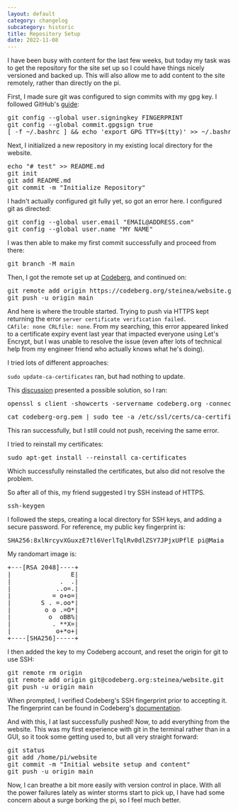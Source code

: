 ```yaml
---
layout: default
category: changelog
subcategory: historic
title: Repository Setup
date: 2022-11-08
---
```


I have been busy with content for the last few weeks, but today my task was to get the repository for the site set up so I could have things nicely versioned and backed up. This will also allow me to add content to the site remotely, rather than directly on the pi.

First, I made sure git was configured to sign commits with my gpg key. I followed GitHub's [guide](https://docs.github.com/en/authentication/managing-commit-signature-verification/telling-git-about-your-signing-key):

<pre>
git config --global user.signingkey FINGERPRINT
git config --global commit.gpgsign true
[ -f ~/.bashrc ] && echo 'export GPG_TTY=$(tty)' >> ~/.bashrc
</pre>

Next, I initialized a new repository in my existing local directory for the website.

<pre>
echo "# test" >> README.md
git init
git add README.md
git commit -m "Initialize Repository"
</pre>

I hadn't actually configured git fully yet, so got an error here. I configured git as directed:

<pre>
git config --global user.email "EMAIL@ADDRESS.com"
git config --global user.name "MY NAME"
</pre>

I was then able to make my first commit successfully and proceed from there:

<pre>
git branch -M main
</pre>

Then, I got the remote set up at [Codeberg](https://codeberg.org/steinea/website), and continued on:

<pre>
git remote add origin https://codeberg.org/steinea/website.git
git push -u origin main
</pre>

And here is where the trouble started. Trying to push via HTTPS kept returning the error <code>server certificate verification failed. CAfile: none CRLfile: none</code>. From my searching, this error appeared linked to a certificate expiry event last year that impacted everyone using Let's Encrypt, but I was unable to resolve the issue (even after lots of technical help from my engineer friend who actually knows what he's doing).

I tried lots of different approaches:

<code>sudo update-ca-certificates</code> ran, but had nothing to update.

This [discussion](https://github.com/probonopd/MiniDexed/discussions/269) presented a possible solution, so I ran:

<pre>
openssl s_client -showcerts -servername codeberg.org -connect codeberg.org:443 &lt; /dev/null 2 &gt;/dev/null | sed -n -e '/BEGIN\ CERTIFICATE/,/END\ CERTIFICATE/ p'  &gt; codeberg-org.pem
</pre>

<pre>
cat codeberg-org.pem | sudo tee -a /etc/ssl/certs/ca-certificates.crt
</pre>

This ran successfully, but I still could not push, receiving the same error.

I tried to reinstall my certificates:

<pre>
sudo apt-get install --reinstall ca-certificates
</pre>

Which successfully reinstalled the certificates, but also did not resolve the problem.

So after all of this, my friend suggested I try SSH instead of HTTPS.

<pre>
ssh-keygen
</pre>

I followed the steps, creating a local directory for SSH keys, and adding a secure password. For reference, my public key fingerprint is:

<pre>
SHA256:8xlNrcyvXGuxzE7tl6VerlTqlRv0dlZSY7JPjxUPflE pi@Maia
</pre>

My randomart image is:

<pre>
+---[RSA 2048]----+
|                E|
|             .  .|
|            ..o=.|
|           = o+o=|
|        S . =.oo*|
|         o o .=O*|
|          o  oBB%|
|           . **X=|
|            o+*o+|
+----[SHA256]-----+
</pre>

I then added the key to my Codeberg account, and reset the origin for git to use SSH:

<pre>
git remote rm origin
git remote add origin git@codeberg.org:steinea/website.git
git push -u origin main
</pre>

When prompted, I verified Codeberg's SSH fingerprint prior to accepting it. The fingerprint can be found in Codeberg's [documentation](https://docs.codeberg.org/security/ssh-fingerprint/).

And with this, I at last successfully pushed! Now, to add everything from the website. This was my first experience with git in the terminal rather than in a GUI, so it took some getting used to, but all very straight forward:

<pre>
git status
git add /home/pi/website
git commit -m "Initial website setup and content"
git push -u origin main
</pre>

Now, I can breathe a bit more easily with version control in place. With all the power failures lately as winter storms start to pick up, I have had some concern about a surge borking the pi, so I feel much better.
